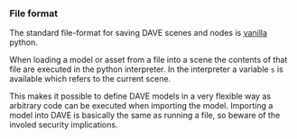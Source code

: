 

### File format

The standard file-format for saving DAVE scenes and nodes is [vanilla](https://en.wikipedia.org/wiki/Vanilla_software) python.

When loading a model or asset from a file into a scene the contents of that file are executed in the python interpreter. In the interpreter a variable `s` is
available which refers to the current scene.

This makes it possible to define DAVE models in a very flexible way as arbitrary code can be executed when importing the model. Importing a model into DAVE is basically the same as running a file, so beware of the involed security implications.